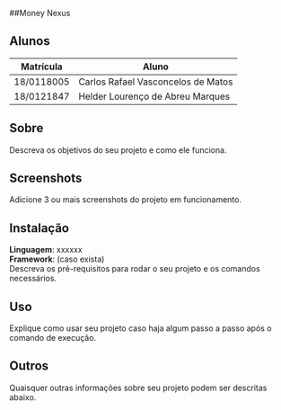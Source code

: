 ##Money Nexus

## Alunos
|Matrícula | Aluno |
| -- | -- |
| 18/0118005  |  Carlos Rafael Vasconcelos de Matos |
| 18/0121847  |   Helder Lourenço de Abreu Marques |                      |

## Sobre
Descreva os objetivos do seu projeto e como ele funciona.

## Screenshots
Adicione 3 ou mais screenshots do projeto em funcionamento.

## Instalação
**Linguagem**: xxxxxx<br>
**Framework**: (caso exista)<br>
Descreva os pré-requisitos para rodar o seu projeto e os comandos necessários.

## Uso
Explique como usar seu projeto caso haja algum passo a passo após o comando de execução.

## Outros
Quaisquer outras informações sobre seu projeto podem ser descritas abaixo.
